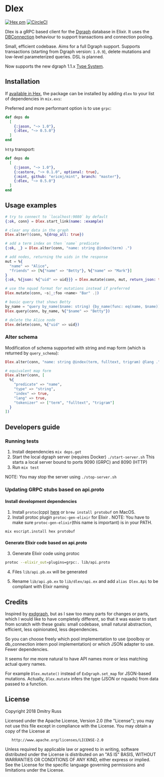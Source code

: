 # Dlex

[![Hex pm](http://img.shields.io/hexpm/v/dlex.svg?style=flat)](https://hex.pm/packages/dlex)
[![CircleCI](https://circleci.com/gh/liveforeverx/dlex.svg?style=svg)](https://circleci.com/gh/liveforeverx/dlex)

Dlex is a gRPC based client for the [Dgraph](https://github.com/dgraph-io/dgraph) database in Elixir.
It uses the [DBConnection](https://hexdocs.pm/db_connection/DBConnection.html) behaviour to support transactions and connection pooling.

Small, efficient codebase. Aims for a full Dgraph support. Supports transactions (starting from Dgraph version: `1.0.9`), delete mutations and low-level parameterized queries. DSL is planned.

Now supports the new dgraph 1.1.x [Type System](https://docs.dgraph.io/master/query-language/#type-system).

## Installation

If [available in Hex](https://hex.pm/docs/publish), the package can be installed
by adding `dlex` to your list of dependencies in `mix.exs`:

Preferred and more performant option is to use `grpc`:

```elixir
def deps do
  [
    {:jason, "~> 1.0"},
    {:dlex, "~> 0.5.0"}
  ]
end
```

`http` transport:

```elixir
def deps do
  [
    {:jason, "~> 1.0"},
    {:castore, "~> 0.1.0", optional: true},
    {:mint, github: "ericmj/mint", branch: "master"},
    {:dlex, "~> 0.5.0"}
  ]
end
```

## Usage examples

```elixir
# try to connect to `localhost:9080` by default
{:ok, conn} = Dlex.start_link(name: :example)

# clear any data in the graph
Dlex.alter!(conn, %{drop_all: true})

# add a term index on then `name` predicate
{:ok, _} = Dlex.alter(conn, "name: string @index(term) .")

# add nodes, returning the uids in the response
mut = %{
  "name" => "Alice",
  "friends" => [%{"name" => "Betty"}, %{"name" => "Mark"}]
}
{:ok, %{json: %{"uid" => uid}}} = Dlex.mutate(conn, mut, return_json: true)

# use the nquad format for mutations instead if preferred
Dlex.mutate(conn, ~s|_:foo <name> "Bar" .|)

# basic query that shows Betty
by_name = "query by_name($name: string) {by_name(func: eq(name, $name)) {uid expand(_all_)}}"
Dlex.query(conn, by_name, %{"$name" => "Betty"})

# delete the Alice node
Dlex.delete(conn, %{"uid" => uid})
```

### Alter schema

Modification of schema supported with string and map form (which is returned by `query_schema`):

```elixir
Dlex.alter(conn, "name: string @index(term, fulltext, trigram) @lang .")

# equivalent map form
Dlex.alter(conn, [
  %{
    "predicate" => "name",
    "type" => "string",
    "index" => true,
    "lang" => true,
    "tokenizer" => ["term", "fulltext", "trigram"]
  }
])
```

## Developers guide

### Running tests

1. Install dependencies `mix deps.get`
2. Start the local dgraph server (requires Docker) `./start-server.sh`
   This starts a local server bound to ports 9090 (GRPC) and 8090 (HTTP)
3. Run `mix test`

NOTE: You may stop the server using `./stop-server.sh`

### Updating GRPC stubs based on api.proto

#### Install development dependencies

1. Install `protoc`(cpp) [here](https://github.com/google/protobuf/blob/master/src/README.md) or `brew install protobuf` on MacOS.
2. Install protoc plugin `protoc-gen-elixir` for Elixir . NOTE: You have to make sure `protoc-gen-elixir`(this name is important) is in your PATH.

```bash
mix escript.install hex protobuf
```

#### Generate Elixir code based on api.proto

3. Generate Elixir code using protoc

```bash
protoc --elixir_out=plugins=grpc:. lib/api.proto
```

4. Files `lib/api.pb.ex` will be generated

5. Rename `lib/api.pb.ex` to `lib/dlex/api.ex` and add `alias Dlex.Api` to be compliant with Elixir naming

## Credits

Inspired by [exdgraph](https://github.com/ospaarmann/exdgraph), but as I saw too many parts for changes or parts, which I would like to have completely different, so that it was easier to start from scratch with these goals: small codebase, small natural abstraction, efficient, less opinionated, less dependencies.

So you can choose freely which pool implementation to use (poolboy or db_connection intern pool implementation) or which JSON adapter to use. Fewer dependencies.

It seems for me more natural to have API names more or less matching actual query names.

For example `Dlex.mutate()` instead of `ExDgraph.set_map` for JSON-based mutations. Actually, `Dlex.mutate` infers the type (JSON or nquads) from data passed to a function.

## License

   Copyright 2018 Dmitry Russ

   Licensed under the Apache License, Version 2.0 (the "License");
   you may not use this file except in compliance with the License.
   You may obtain a copy of the License at

       http://www.apache.org/licenses/LICENSE-2.0

   Unless required by applicable law or agreed to in writing, software
   distributed under the License is distributed on an "AS IS" BASIS,
   WITHOUT WARRANTIES OR CONDITIONS OF ANY KIND, either express or implied.
   See the License for the specific language governing permissions and
   limitations under the License.
